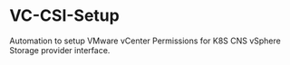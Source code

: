 # VC-CSI-Setup
Automation to setup VMware vCenter Permissions for K8S CNS vSphere Storage provider interface. 
